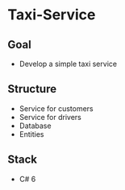 # Taxi-Service

## Goal
- Develop a simple taxi service
## Structure
- Service for customers
- Service for drivers 
- Database
- Entities
## Stack
- C# 6
